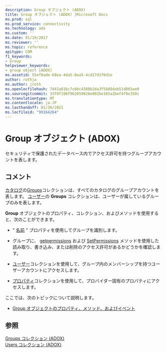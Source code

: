 ```yaml
---
description: Group オブジェクト (ADOX)
title: Group オブジェクト (ADOX) |Microsoft Docs
ms.prod: sql
ms.prod_service: connectivity
ms.technology: ado
ms.custom: ''
ms.date: 01/19/2017
ms.reviewer: ''
ms.topic: reference
apitype: COM
f1_keywords:
- Group
helpviewer_keywords:
- group object [ADOX]
ms.assetid: 55ef0ade-68ea-4da5-8aa5-4cd27d1f6d1e
author: rothja
ms.author: jroth
ms.openlocfilehash: 7d41a816c7c66c4308b2da3f58d8dab51d865ae0
ms.sourcegitcommit: 33f0f190f962059826e002be165a2bef4f9e350c
ms.translationtype: MT
ms.contentlocale: ja-JP
ms.lasthandoff: 01/30/2021
ms.locfileid: "99164264"
---
```

# <a name="group-object-adox"></a>Group オブジェクト (ADOX)
セキュリティで保護されたデータベース内でアクセス許可を持つグループアカウントを表します。  
  
## <a name="remarks"></a>コメント  
 [カタログ](./catalog-object-adox.md)の[Groups](./groups-collection-adox.md)コレクションは、すべてのカタログのグループアカウントを表します。 [ユーザー](./user-object-adox.md)の **Groups** コレクションは、ユーザーが属しているグループのみを表します。  
  
 **Group** オブジェクトのプロパティ、コレクション、およびメソッドを使用すると、次のことができます。  
  
-   " [名前](./name-property-adox.md) " プロパティを使用してグループを識別します。  
  
-   グループに、 [getpermissions](./getpermissions-method-adox.md) および [SetPermissions](./setpermissions-method-adox.md) メソッドを使用した読み取り、書き込み、または削除のアクセス許可があるかどうかを確認します。  
  
-   [ユーザー](./users-collection-adox.md)コレクションを使用して、グループ内のメンバーシップを持つユーザーアカウントにアクセスします。  
  
-   [プロパティ](../ado-api/properties-collection-ado.md)コレクションを使用して、プロバイダー固有のプロパティにアクセスします。  
  
 ここでは、次のトピックについて説明します。  
  
-   [Group オブジェクトのプロパティ、メソッド、およびイベント](./group-object-properties-methods-and-events.md)  
  
## <a name="see-also"></a>参照  
 [Groups コレクション (ADOX)](./groups-collection-adox.md)   
 [Users コレクション (ADOX)](./users-collection-adox.md)